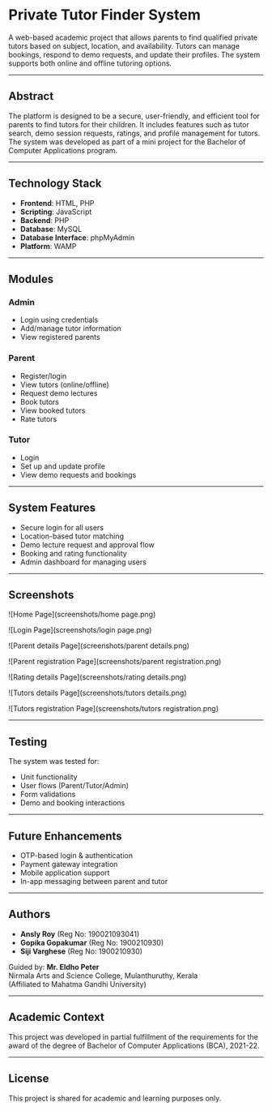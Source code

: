 # Private Tutor Finder System

A web-based academic project that allows parents to find qualified private tutors based on subject, location, and availability. Tutors can manage bookings, respond to demo requests, and update their profiles. The system supports both online and offline tutoring options.

---
##  Abstract

The platform is designed to be a secure, user-friendly, and efficient tool for parents to find tutors for their children. It includes features such as tutor search, demo session requests, ratings, and profile management for tutors. The system was developed as part of a mini project for the Bachelor of Computer Applications program.

---
## Technology Stack

- **Frontend**: HTML, PHP
- **Scripting**: JavaScript
- **Backend**: PHP
- **Database**: MySQL
- **Database Interface**: phpMyAdmin
- **Platform**: WAMP

---

##  Modules

###  Admin
- Login using credentials
- Add/manage tutor information
- View registered parents

###  Parent
- Register/login
- View tutors (online/offline)
- Request demo lectures
- Book tutors
- View booked tutors
- Rate tutors

###  Tutor
- Login
- Set up and update profile
- View demo requests and bookings

---

##  System Features

- Secure login for all users
- Location-based tutor matching
- Demo lecture request and approval flow
- Booking and rating functionality
- Admin dashboard for managing users

---
##  Screenshots

![Home Page](screenshots/home page.png)

![Login Page](screenshots/login page.png)

![Parent details Page](screenshots/parent details.png)

![Parent registration Page](screenshots/parent registration.png)

![Rating details Page](screenshots/rating details.png)

![Tutors details Page](screenshots/tutors details.png)

![Tutors registration  Page](screenshots/tutors registration.png)

---

##  Testing

The system was tested for:
- Unit functionality
- User flows (Parent/Tutor/Admin)
- Form validations
- Demo and booking interactions

---

##  Future Enhancements

- OTP-based login & authentication
- Payment gateway integration
- Mobile application support
- In-app messaging between parent and tutor

---

##  Authors

- **Ansly Roy** (Reg No: 190021093041)  
- **Gopika Gopakumar** (Reg No: 1900210930)  
- **Siji Varghese** (Reg No: 1900210930)  

Guided by: **Mr. Eldho Peter**  
Nirmala Arts and Science College, Mulanthuruthy, Kerala  
(Affiliated to Mahatma Gandhi University)

---

##  Academic Context

This project was developed in partial fulfillment of the requirements for the award of the degree of Bachelor of Computer Applications (BCA), 2021-22.

---

##  License

This project is shared for academic and learning purposes only.









